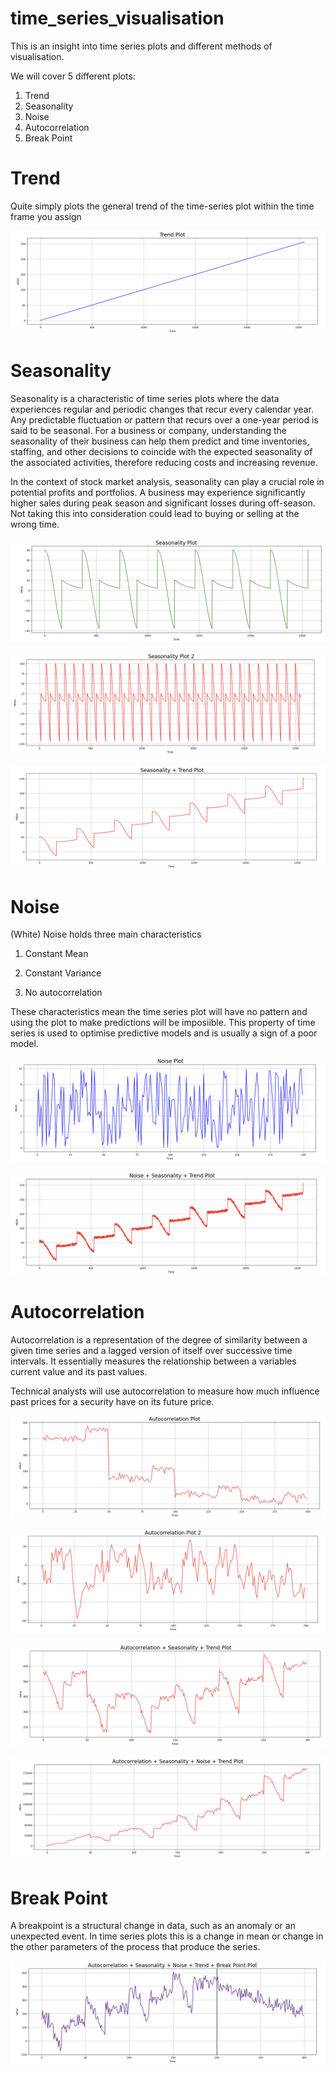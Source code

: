 # time_series_visualisation
This is an insight into time series plots and different methods of visualisation. 

We will cover 5 different plots: 

1. Trend
2. Seasonality
3. Noise
4. Autocorrelation
5. Break Point

# Trend

Quite simply plots the general trend of the time-series plot within the time frame you assign

![](visualisations/Trend1.png)

# Seasonality

Seasonality is a characteristic of time series plots where the data experiences regular and periodic changes that recur every calendar year. Any predictable fluctuation or pattern that recurs over a one-year period is said to be seasonal. For a business or company, understanding the seasonality of their business can help them predict and time inventories, staffing, and other decisions to coincide with the expected seasonality of the associated activities, therefore reducing costs and increasing revenue. 

In the context of stock market analysis, seasonality can play a crucial role in potential profits and portfolios. A business may experience significantly higher sales during peak season and significant losses during off-season. Not taking this into consideration could lead to buying or selling at the wrong time. 


![](visualisations/Seasonality.png)


![](visualisations/Seasonality2.png)


![](visualisations/Seasonality+Trend.png)


# Noise

(White) Noise holds three main characteristics

1. Constant Mean

2. Constant Variance

3. No autocorrelation

These characteristics mean the time series plot will have no pattern and using the plot to make predictions will be imposiible. This property of time series is used to optimise predictive models and is usually a sign of a poor model. 


![](visualisations/Noise.png)


![](visualisations/Noise+Seasonality+Trend.png)

# Autocorrelation

Autocorrelation is a representation of the degree of similarity between a given time series and a lagged version of itself over successive time intervals. It essentially measures the relationship between a variables current value and its past values. 

Technical analysts will use autocorrelation to measure how much influence past prices for a security have on its future price. 


![](visualisations/Autocorrelation.png)


![](visualisations/Autocorrelation2.png)


![](visualisations/Autocorrelation+Seasonality+Trend.png)


![](visualisations/Autocorrelation+Seasonality+Noise+Trend.png)

# Break Point 

A breakpoint is a structural change in data, such as an anomaly or an unexpected event. In time series plots this is a change in mean or change in the other parameters of the process that produce the series. 

![](visualisations/Autocorrelation+Seasonality+Noise+Trend+BreakPoint.png)
